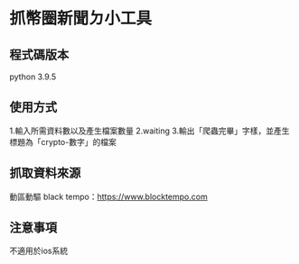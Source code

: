 # 抓幣圈新聞ㄉ小工具

## 程式碼版本
  python 3.9.5

## 使用方式
  1.輸入所需資料數以及產生檔案數量
  2.waiting
  3.輸出「爬蟲完畢」字樣，並產生標題為「crypto-數字」的檔案
  
## 抓取資料來源
  動區動驅 black tempo：https://www.blocktempo.com

## 注意事項
  不適用於ios系統
